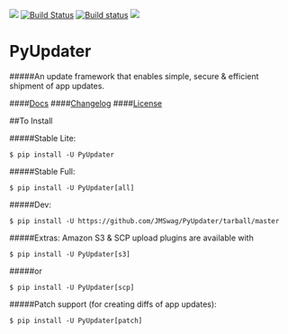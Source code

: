 [![](https://badge.fury.io/py/PyUpdater.svg)](http://badge.fury.io/py/PyUpdater)
[![Build Status](https://travis-ci.org/JMSwag/PyUpdater.svg?branch=master)](https://travis-ci.org/JMSwag/PyUpdater)
[![Build status](https://ci.appveyor.com/api/projects/status/6kex9r8i2625pw9u?svg=true)](https://ci.appveyor.com/project/JMSwag/pyupdater)
[![](https://requires.io/github/JMSwag/PyUpdater/requirements.svg?branch=master)](https://requires.io/github/JMSwag/PyUpdater/requirements/?branch=master)
<!-- [![Code Health](https://landscape.io/github/JMSwag/PyUpdater/master/landscape.svg?style=flat)](https://landscape.io/github/JMSwag/PyUpdater/master) -->

# PyUpdater
#####An update framework that enables simple, secure & efficient shipment of app updates.

####[Docs](http://docs.pyupdater.com)
####[Changelog](https://github.com/JMSwag/PyUpdater/blob/master/docs/changelog.md)
####[License](https://github.com/JMSwag/PyUpdater/blob/master/docs/license.md)


##To Install

#####Stable Lite:

    $ pip install -U PyUpdater

#####Stable Full:

    $ pip install -U PyUpdater[all]

#####Dev:

    $ pip install -U https://github.com/JMSwag/PyUpdater/tarball/master

#####Extras: Amazon S3 & SCP upload plugins are available with

    $ pip install -U PyUpdater[s3]

#####or

    $ pip install -U PyUpdater[scp]

#####Patch support (for creating diffs of app updates):

    $ pip install -U PyUpdater[patch]
